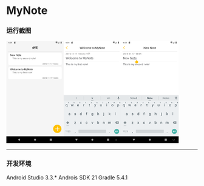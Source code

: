 # MyNote

### 运行截图
<img src="https://github.com/Carry955/MyNote/blob/master/ScreenShot/main.png" width="30%"><img src="https://github.com/Carry955/MyNote/blob/master/ScreenShot/note_1.png" width="30%"><img src="https://github.com/Carry955/MyNote/blob/master/ScreenShot/note_2.png" width="30%">

-----
### 开发环境
Android Studio 3.3.*
Androis SDK 21
Gradle 5.4.1
